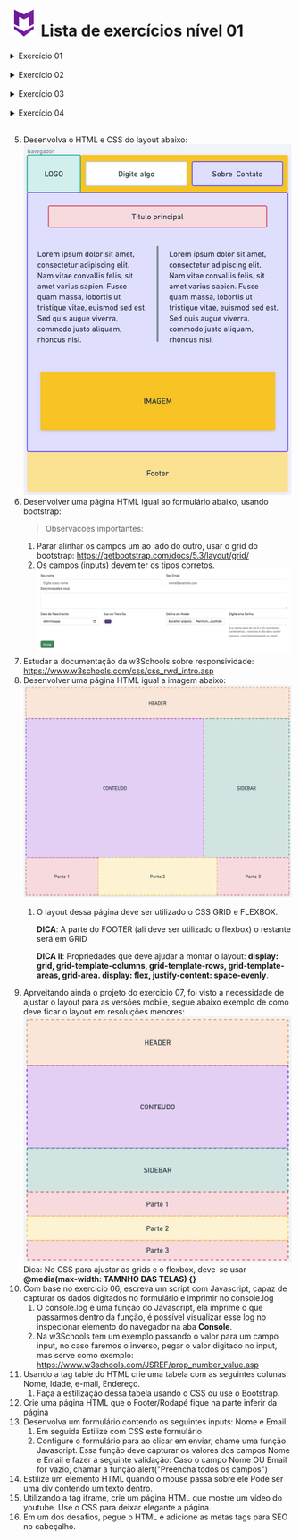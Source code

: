 # ![alt text](https://github.com/adam-p/markdown-here/raw/master/src/common/images/icon48.png "")  Lista de exercícios nível 01
<details>
    <summary>Exercício 01</summary>
    Escreva um HTML contendo um HEADER, MAIN.

    1. Dentro do header deve-se ter uma logo e um nav com alguns links de exemplo.

    2. Estilize com o CSS o HEADER

    3. Dentro do MAIN pratique as tags principais:
        1. IMG
        2. P
        3. A
        4. SECTION
</details>
<br>

<details>
    <summary>Exercício 02</summary>
    Realizar o download do projeto no link a seguir: https://github.com/alexmpereira/projeto-1periodo.

    1. No Header é necessário ajustar para ter a cor de fundo #103FA7, espacamento com padding de 10px e a largura 100%

    2. Os links da navegacao nao estao redirecionando para as suas paginas, configure-as para redirecionar de acordo com o texto de cada menu, por exemplo Quem Somos para o arquivo quem-somos.html

    3. No index.html existe uma lista de filmes, deve ser listado em colunas contendo no máximo 4 colunas

    4. Ainda no arquivo index, dentro das colunas existe um botao de Detalhes, as bordas desse botao de ter um arredondamento de 100%

    5. No index quando clicamos no Botao Detalhes é redirecionado para o arquivo filme.html. Crie arquivos com a mesma. estrutura do filme.html de acordo com os filmes listados das colunas.
</details>
<br>

<details>
    <summary>Exercício 03</summary>
    Realizar o download do projeto no link a seguir: https://github.com/alexmpereira/projeto-1periodo-ex3

    1. No Header, adicionar a cor de fundo #FFCB00 e uma. sombra na parte de baixo com o valor 0 0 20px #333;

    2. Nos links do Menu, ao passar o mouse a cor deve mudar para #F00

    3. Import no head do html uma fonte do site da google fontes (pode ser a fonte Raleway por exemplo) e inclua no CSS para que ela carregue primeiro como fonte principal

    4. Dentro da div que contém a classe container, adicionar um titulo: Veículos em Destaque

    5. Duplique o trecho de grid para ter 3 colunas

    6. Ajuste no CSS para que as colunas fiquem uma ao lado da outra

    7. Em cada coluna na tag img, preencha adicionando a imagem de carros que ficam no diretório imagens

    8. Abaixo da tag img de cada coluna, inclua uma tag strong passando o nome do carro como descricao.

    9. No botao de detalhes, adicione um link para redirecionar para a página de cada carro

    10. A cor do botao de detalhes deve ser #FFCB00

    11. Por volta de cada coluna, para ficar mais elegante, adicione um sombra com o CSS, usando de valor da propriedade: 0 0 20px #999

    12. Crie arquivos HTML com detalhes de cada carro de acordo com os links adicionados no botao Detalhe.

    13. No Menu Contato, carregue o bootstrap e escreva um formulário contendo os seguintes campos: Nome, Email, Telefone, Idade

    14. No Menu de Carros escreva uma página que liste todos os carros do diretório imagens

    15. No Menu de Sobre tente escrever uma página elegante usando divs, h1, listagens e paragrafos

    16. Desenvolva um Footer para o final de cada página, incluindo o seu nome
</details>
<br>

<details>
    <summary>Exercício 04</summary>
    #### Seguindo o exemplo abaixo:

    ![Imagem do exemplo](../imagens/nivel_01/desafio_html.png)

    #### Implemente as Tags:

    ```` HTML
    <ul></ul>, <ol></ol>, <li></li>, <dt></dt>, <dd></dd>
    ````
</details>
<br>

5. Desenvolva o HTML e CSS do layout abaixo:
    ![Layout Exercicio 05](../imagens/nivel_01/ex05_layout.png)
6. Desenvolver uma página HTML igual ao formulário abaixo, usando bootstrap:
    > Observacoes importantes:
    1. Parar alinhar os campos um ao lado do outro, usar o grid do bootstrap: https://getbootstrap.com/docs/5.3/layout/grid/
    2. Os campos (inputs) devem ter os tipos corretos.
    ![Layout Exercicio 05](../imagens/nivel_01/form_ex-06.png)
7. Estudar a documentação da w3Schools sobre responsividade: https://www.w3schools.com/css/css_rwd_intro.asp
8. Desenvolver uma página HTML igual a imagem abaixo:
    ![Layout Exercicio 08](../imagens/nivel_01/layout-grid-flexbox.png)
    1. O layout dessa página deve ser utilizado o CSS GRID e FLEXBOX.

        **DICA**: A parte do FOOTER (ali deve ser utilizado o flexbox) o restante será em GRID

        **DICA ll**: Propriedades que deve ajudar a montar o layout: **display: grid, grid-template-columns, grid-template-rows, grid-template-areas, grid-area. display: flex, justify-content: space-evenly**.
9. Aprveitando ainda o projeto do exercicio 07, foi visto a necessidade de ajustar o layout para as versões mobile, segue abaixo exemplo de como deve ficar o layout em resoluções menores:
    ![Layout Exercicio 09](../imagens/nivel_01/layout-grid-flex-responsive.png)
    Dica: No CSS para ajustar as grids e o flexbox, deve-se usar **@media(max-width: TAMNHO DAS TELAS) {}**
10. Com base no exercicio 06, escreva um script com Javascript, capaz de capturar os dados digitados no formulário e imprimir no console.log
    1. O console.log é uma função do Javascript, ela imprime o que passarmos dentro da função, é possível visualizar esse log no inspecionar elemento do navegador na aba **Console**.
    2. Na w3Schools tem um exemplo passando o valor para um campo input, no caso faremos o inverso, pegar o valor digitado no input, mas serve como exemplo: https://www.w3schools.com/JSREF/prop_number_value.asp
11. Usando a tag table do HTML crie uma tabela com as seguintes colunas: Nome, Idade, e-mail, Endereço.
    1. Faça a estilização dessa tabela usando o CSS ou use o Bootstrap.
12. Crie uma página HTML que o Footer/Rodapé fique na parte inferir da página
13. Desenvolva um formulário contendo os seguintes inputs: Nome e Email.
    1. Em seguida Estilize com CSS este formulário
    2. Configure o formulário para ao clicar em enviar, chame uma função Javascript.
        Essa função deve capturar os valores dos campos Nome e Email e fazer a seguinte validação:
        Caso o campo Nome OU Email for vazio, chamar a função alert("Preencha todos os campos")
14. Estilize um elemento HTML quando o mouse passa sobre ele
    Pode ser uma div contendo um texto dentro.
15. Utilizando a tag iframe, crie um página HTML que mostre um vídeo do youtube.
    Use o CSS para deixar elegante a página.
16. Em um dos desafios, pegue o HTML e adicione as metas tags para SEO no cabeçalho.